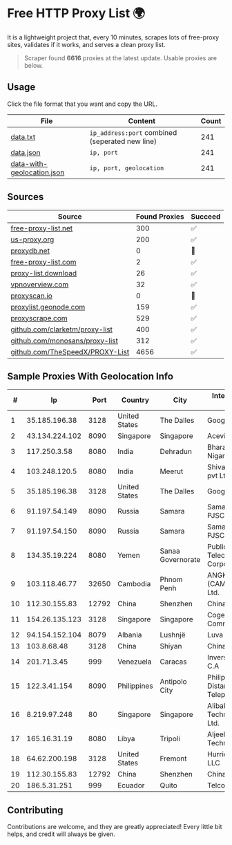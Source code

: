 
# Free HTTP Proxy List 🌍

It is a lightweight project that, every 10 minutes, scrapes lots of free-proxy sites, validates if it works, and serves a clean proxy list.


> Scraper found **6616** proxies at the latest update. Usable proxies are below.

## Usage

Click the file format that you want and copy the URL.


|File|Content|Count|
|----|-------|-----|
|[data.txt](https://raw.githubusercontent.com/themiralay/Proxy-List-World/master/data.txt)|`ip_address:port` combined (seperated new line)|241|
|[data.json](https://raw.githubusercontent.com/themiralay/Proxy-List-World/master/data.json)|`ip, port`|241|
|[data-with-geolocation.json](https://raw.githubusercontent.com/themiralay/Proxy-List-World/master/data-with-geolocation.json)|`ip, port, geolocation`|241|

## Sources

|Source|Found Proxies|Succeed|
|------|-------------|-------|
|[free-proxy-list.net](https://free-proxy-list.net)|300|✅|
|[us-proxy.org](https://www.us-proxy.org)|200|✅|
|[proxydb.net](http://proxydb.net)|0|🚫|
|[free-proxy-list.com](https://free-proxy-list.com/?page=&port=&type%5B%5D=http&type%5B%5D=https&up_time=0&search=Search)|2|✅|
|[proxy-list.download](https://www.proxy-list.download/HTTP)|26|✅|
|[vpnoverview.com](https://vpnoverview.com/privacy/anonymous-browsing/free-proxy-servers)|32|✅|
|[proxyscan.io](https://www.proxyscan.io)|0|🚫|
|[proxylist.geonode.com](https://proxylist.geonode.com/api/proxy-list?limit=300&page=1&sort_by=lastChecked&sort_type=desc&protocols=http,https)|159|✅|
|[proxyscrape.com](https://api.proxyscrape.com/v2/?request=displayproxies&protocol=http&timeout=10000&country=all&ssl=all&anonymity=all)|529|✅|
|[github.com/clarketm/proxy-list](https://raw.githubusercontent.com/clarketm/proxy-list/master/proxy-list-raw.txt)|400|✅|
|[github.com/monosans/proxy-list](https://raw.githubusercontent.com/monosans/proxy-list/main/proxies/http.txt)|312|✅|
|[github.com/TheSpeedX/PROXY-List](https://raw.githubusercontent.com/TheSpeedX/PROXY-List/master/http.txt)|4656|✅|


## Sample Proxies With Geolocation Info

|#|Ip|Port|Country|City|Internet Service Provider|
|-|--|----|-------|----|-------------------------|
|1|35.185.196.38|3128|United States|The Dalles|Google LLC|
|2|43.134.224.102|8090|Singapore|Singapore|Aceville Pte.ltd|
|3|117.250.3.58|8080|India|Dehradun|Bharat Sanchar Nigam Ltd|
|4|103.248.120.5|8080|India|Meerut|Shivansh Infotech pvt Ltd|
|5|35.185.196.38|3128|United States|The Dalles|Google LLC|
|6|91.197.54.149|8090|Russia|Samara|SamaraEnergo PJSC|
|7|91.197.54.150|8090|Russia|Samara|SamaraEnergo PJSC|
|8|134.35.19.224|8080|Yemen|Sanaa Governorate|Public Telecommunication Corporation|
|9|103.118.46.77|32650|Cambodia|Phnom Penh|ANGKOR E & C (CAMBODIA) Co., Ltd.|
|10|112.30.155.83|12792|China|Shenzhen|China Mobile|
|11|154.26.135.123|3128|Singapore|Singapore|Cogent Communications|
|12|94.154.152.104|8079|Albania|Lushnjë|Luva Group Sh.p.k.|
|13|103.8.68.48|3128|China|Shiyan|China Telecom|
|14|201.71.3.45|999|Venezuela|Caracas|Inversiones Rdn3 C.A|
|15|122.3.41.154|8090|Philippines|Antipolo City|Philippine Long Distance Telephone Co.|
|16|8.219.97.248|80|Singapore|Singapore|Alibaba (US) Technology Co., Ltd.|
|17|165.16.31.19|8080|Libya|Tripoli|Aljeel Aljadeed For Technology|
|18|64.62.200.198|3128|United States|Fremont|Hurricane Electric LLC|
|19|112.30.155.83|12792|China|Shenzhen|China Mobile|
|20|186.5.31.251|999|Ecuador|Quito|Telconet S.A|



## Contributing

Contributions are welcome, and they are greatly appreciated! Every
little bit helps, and credit will always be given.

